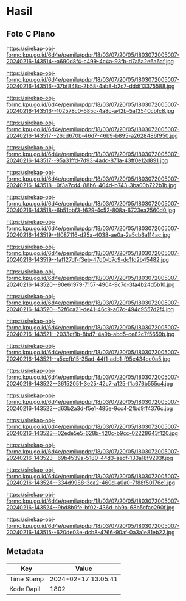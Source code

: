 # Hasil

## Foto C Plano

https://sirekap-obj-formc.kpu.go.id/6d4e/pemilu/pdpr/18/03/07/20/05/1803072005007-20240216-143514--a690d8f4-c499-4c4a-93fb-d7a5a2e6a6af.jpg

https://sirekap-obj-formc.kpu.go.id/6d4e/pemilu/pdpr/18/03/07/20/05/1803072005007-20240216-143516--37bf848c-2b58-4ab8-b2c7-dddf13375588.jpg

https://sirekap-obj-formc.kpu.go.id/6d4e/pemilu/pdpr/18/03/07/20/05/1803072005007-20240216-143516--102578c0-685c-4a8c-a42b-5af3540cbfc8.jpg

https://sirekap-obj-formc.kpu.go.id/6d4e/pemilu/pdpr/18/03/07/20/05/1803072005007-20240216-143517--26cd670b-46d7-46b9-b895-a2628486f950.jpg

https://sirekap-obj-formc.kpu.go.id/6d4e/pemilu/pdpr/18/03/07/20/05/1803072005007-20240216-143517--95a31ffd-7d93-4adc-871a-43ff0e12d891.jpg

https://sirekap-obj-formc.kpu.go.id/6d4e/pemilu/pdpr/18/03/07/20/05/1803072005007-20240216-143518--0f3a7cd4-88b6-404d-b743-3ba00b722b1b.jpg

https://sirekap-obj-formc.kpu.go.id/6d4e/pemilu/pdpr/18/03/07/20/05/1803072005007-20240216-143518--6b51bbf3-f629-4c52-808a-6723ea2560d0.jpg

https://sirekap-obj-formc.kpu.go.id/6d4e/pemilu/pdpr/18/03/07/20/05/1803072005007-20240216-143519--ff087116-d25a-4038-ae0a-2a5cb6a114ac.jpg

https://sirekap-obj-formc.kpu.go.id/6d4e/pemilu/pdpr/18/03/07/20/05/1803072005007-20240216-143519--faf127df-f3eb-47d0-b7c9-dc1fd2b45482.jpg

https://sirekap-obj-formc.kpu.go.id/6d4e/pemilu/pdpr/18/03/07/20/05/1803072005007-20240216-143520--90e61979-7157-4904-9c7d-3fa4b24d5b10.jpg

https://sirekap-obj-formc.kpu.go.id/6d4e/pemilu/pdpr/18/03/07/20/05/1803072005007-20240216-143520--52f6ca21-de41-46c9-a07c-494c9557d2f4.jpg

https://sirekap-obj-formc.kpu.go.id/6d4e/pemilu/pdpr/18/03/07/20/05/1803072005007-20240216-143521--2033df1b-8bd7-4a9b-abd5-ce82c7f5659b.jpg

https://sirekap-obj-formc.kpu.go.id/6d4e/pemilu/pdpr/18/03/07/20/05/1803072005007-20240216-143521--a5ecfb15-35ad-44f1-adb1-f95e434ce0a5.jpg

https://sirekap-obj-formc.kpu.go.id/6d4e/pemilu/pdpr/18/03/07/20/05/1803072005007-20240216-143522--36152051-3e25-42c7-a125-f1a676b555c4.jpg

https://sirekap-obj-formc.kpu.go.id/6d4e/pemilu/pdpr/18/03/07/20/05/1803072005007-20240216-143522--d63b2a3d-f5e1-485e-9cc4-2fbd9ff4376c.jpg

https://sirekap-obj-formc.kpu.go.id/6d4e/pemilu/pdpr/18/03/07/20/05/1803072005007-20240216-143523--02ede5e5-628b-420c-b9cc-02228643f120.jpg

https://sirekap-obj-formc.kpu.go.id/6d4e/pemilu/pdpr/18/03/07/20/05/1803072005007-20240216-143523--69b4539a-5180-44d3-aedf-133a18f9293f.jpg

https://sirekap-obj-formc.kpu.go.id/6d4e/pemilu/pdpr/18/03/07/20/05/1803072005007-20240216-143524--334d9988-3ca2-460d-a0a0-7f88f50176c1.jpg

https://sirekap-obj-formc.kpu.go.id/6d4e/pemilu/pdpr/18/03/07/20/05/1803072005007-20240216-143524--9bd8b9fe-bf02-436d-bb9a-68b5cfac290f.jpg

https://sirekap-obj-formc.kpu.go.id/6d4e/pemilu/pdpr/18/03/07/20/05/1803072005007-20240216-143515--620de03e-dcb8-4766-90af-0a3a1e81eb22.jpg


## Metadata

| Key        | Value               |
| ---------- | ------------------- |
| Time Stamp | 2024-02-17 13:05:41 |
| Kode Dapil | 1802                |



